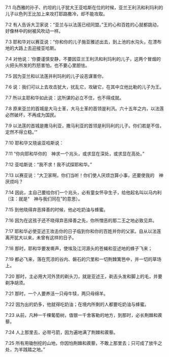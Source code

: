 <a id="1"></a>7:1  乌西雅的孙子、约坦的儿子犹大王亚哈斯在位的时候，亚兰王利汛和利玛利的儿子以色列王比加上来攻打耶路撒冷，却不能攻取。  

<a id="2"></a>7:2  有人告诉大卫家说：“亚兰与以法莲已经同盟。”王的心和百姓的心就都跳动，好像林中的树被风吹动一样。  

<a id="3"></a>7:3  耶和华对以赛亚说：“你和你的儿子施亚雅述出去，到上池的水沟头，在漂布地的大路上去迎接亚哈斯。  

<a id="4"></a>7:4  对他说：‘你要谨慎安静，不要因亚兰王利汛和利玛利的儿子，这两个冒烟的火把头所发的烈怒害怕，也不要心里胆怯。  

<a id="5"></a>7:5  因为亚兰和以法莲并利玛利的儿子设恶谋害你，  

<a id="6"></a>7:6  说：我们可以上去攻击犹大，扰乱它，攻破它，在其中立他比勒的儿子为王。  

<a id="7"></a>7:7  所以主耶和华如此说：这所谋的必立不住，也不得成就。  

<a id="8"></a>7:8  原来亚兰的首城是大马士革，大马士革的首领是利汛。六十五年之内，以法莲必然破坏，不再成为国民。  

<a id="9"></a>7:9  以法莲的首城是撒马利亚，撒马利亚的首领是利玛利的儿子。你们若是不信，定然不得立稳。’”  

<a id="10"></a>7:10  耶和华又晓谕亚哈斯说：  

<a id="11"></a>7:11  “你向耶和华你的　神求一个兆头，或求显在深处，或求显在高处。”  

<a id="12"></a>7:12  亚哈斯说：“我不求！我不试探耶和华。”  

<a id="13"></a>7:13  以赛亚说：“大卫家啊，你们当听！你们使人厌烦岂算小事，还要使我的　神厌烦吗？  

<a id="14"></a>7:14  因此，主自己要给你们一个兆头，必有童女怀孕生子，给他起名叫以马内利（注：就是“　神与我们同在”的意思）。  

<a id="15"></a>7:15  到他晓得弃恶择善的时候，他必吃奶油与蜂蜜。  

<a id="16"></a>7:16  因为在这孩子还不晓得弃恶择善之先，你所憎恶的那二王之地必致见弃。  

<a id="17"></a>7:17  耶和华必使亚述王攻击你的日子临到你和你的百姓并你的父家。自从以法莲离开犹大以来，未曾有这样的日子。  

<a id="18"></a>7:18  那时，耶和华要发嘶声，使埃及江河源头的苍蝇和亚述地的蜂子飞来；  

<a id="19"></a>7:19  都必飞来，落在荒凉的谷内、磐石的穴里和一切荆棘篱笆中，并一切的草场上。  

<a id="20"></a>7:20  那时，主必用大河外赁的剃头刀，就是亚述王，剃去头发和脚上的毛，并要剃净胡须。  

<a id="21"></a>7:21  那时，一个人要养活一只母牛犊，两只母绵羊。  

<a id="22"></a>7:22  因为出的奶多，他就得吃奶油；在境内所剩的人都要吃奶油与蜂蜜。  

<a id="23"></a>7:23  从前，凡种一千棵葡萄树，值银一千舍客勒的地方，到那时，必长荆棘和蒺藜。  

<a id="24"></a>7:24  人上那里去，必带弓箭，因为遍地满了荆棘和蒺藜。  

<a id="25"></a>7:25  所有用锄刨挖的山地，你因怕荆棘和蒺藜，不敢上那里去；只可成了放牛之处，为羊践踏之地。”  

